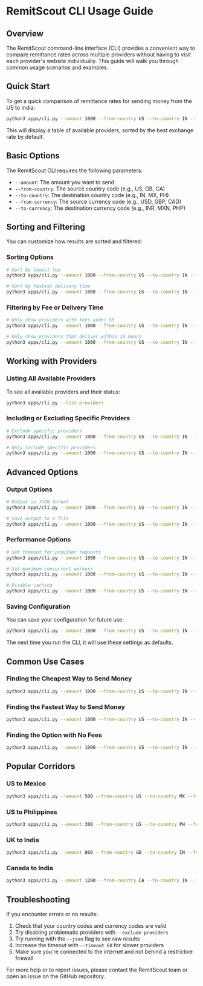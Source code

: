 # RemitScout CLI Usage Guide

## Overview

The RemitScout command-line interface (CLI) provides a convenient way to compare remittance rates across multiple providers without having to visit each provider's website individually. This guide will walk you through common usage scenarios and examples.

## Quick Start

To get a quick comparison of remittance rates for sending money from the US to India:

```bash
python3 apps/cli.py --amount 1000 --from-country US --to-country IN --from-currency USD --to-currency INR
```

This will display a table of available providers, sorted by the best exchange rate by default.

## Basic Options

The RemitScout CLI requires the following parameters:

- `--amount`: The amount you want to send
- `--from-country`: The source country code (e.g., US, GB, CA)
- `--to-country`: The destination country code (e.g., IN, MX, PH)
- `--from-currency`: The source currency code (e.g., USD, GBP, CAD)
- `--to-currency`: The destination currency code (e.g., INR, MXN, PHP)

## Sorting and Filtering

You can customize how results are sorted and filtered:

### Sorting Options

```bash
# Sort by lowest fee
python3 apps/cli.py --amount 1000 --from-country US --to-country IN --from-currency USD --to-currency INR --sort-by lowest_fee

# Sort by fastest delivery time
python3 apps/cli.py --amount 1000 --from-country US --to-country IN --from-currency USD --to-currency INR --sort-by fastest_time
```

### Filtering by Fee or Delivery Time

```bash
# Only show providers with fees under $5
python3 apps/cli.py --amount 1000 --from-country US --to-country IN --from-currency USD --to-currency INR --max-fee 5

# Only show providers that deliver within 24 hours
python3 apps/cli.py --amount 1000 --from-country US --to-country IN --from-currency USD --to-currency INR --max-delivery-time 24
```

## Working with Providers

### Listing All Available Providers

To see all available providers and their status:

```bash
python3 apps/cli.py --list-providers
```

### Including or Excluding Specific Providers

```bash
# Exclude specific providers
python3 apps/cli.py --amount 1000 --from-country US --to-country IN --from-currency USD --to-currency INR --exclude-providers PangeaProvider,MukuruProvider,DahabshiilProvider

# Only include specific providers
python3 apps/cli.py --amount 1000 --from-country US --to-country IN --from-currency USD --to-currency INR --include-only WiseProvider,XEAggregatorProvider,RemitlyProvider
```

## Advanced Options

### Output Options

```bash
# Output in JSON format
python3 apps/cli.py --amount 1000 --from-country US --to-country IN --from-currency USD --to-currency INR --json

# Save output to a file
python3 apps/cli.py --amount 1000 --from-country US --to-country IN --from-currency USD --to-currency INR --output-file results.txt
```

### Performance Options

```bash
# Set timeout for provider requests
python3 apps/cli.py --amount 1000 --from-country US --to-country IN --from-currency USD --to-currency INR --timeout 45

# Set maximum concurrent workers
python3 apps/cli.py --amount 1000 --from-country US --to-country IN --from-currency USD --to-currency INR --max-workers 10

# Disable caching
python3 apps/cli.py --amount 1000 --from-country US --to-country IN --from-currency USD --to-currency INR --disable-cache
```

### Saving Configuration

You can save your configuration for future use:

```bash
python3 apps/cli.py --amount 1000 --from-country US --to-country IN --from-currency USD --to-currency INR --exclude-providers PangeaProvider,MukuruProvider --save-config
```

The next time you run the CLI, it will use these settings as defaults.

## Common Use Cases

### Finding the Cheapest Way to Send Money

```bash
python3 apps/cli.py --amount 1000 --from-country US --to-country IN --from-currency USD --to-currency INR --sort-by best_rate --max-fee 10
```

### Finding the Fastest Way to Send Money

```bash
python3 apps/cli.py --amount 1000 --from-country US --to-country IN --from-currency USD --to-currency INR --sort-by fastest_time --max-delivery-time 24
```

### Finding the Option with No Fees

```bash
python3 apps/cli.py --amount 1000 --from-country US --to-country IN --from-currency USD --to-currency INR --max-fee 0
```

## Popular Corridors

### US to Mexico

```bash
python3 apps/cli.py --amount 500 --from-country US --to-country MX --from-currency USD --to-currency MXN
```

### US to Philippines

```bash
python3 apps/cli.py --amount 300 --from-country US --to-country PH --from-currency USD --to-currency PHP
```

### UK to India

```bash
python3 apps/cli.py --amount 800 --from-country GB --to-country IN --from-currency GBP --to-currency INR
```

### Canada to India

```bash
python3 apps/cli.py --amount 1200 --from-country CA --to-country IN --from-currency CAD --to-currency INR
```

## Troubleshooting

If you encounter errors or no results:

1. Check that your country codes and currency codes are valid
2. Try disabling problematic providers with `--exclude-providers`
3. Try running with the `--json` flag to see raw results
4. Increase the timeout with `--timeout 60` for slower providers
5. Make sure you're connected to the internet and not behind a restrictive firewall

For more help or to report issues, please contact the RemitScout team or open an issue on the GitHub repository. 